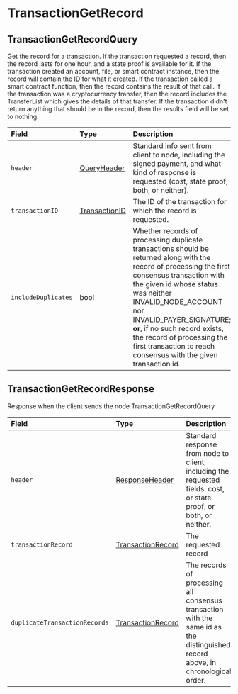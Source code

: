 # TransactionGetRecord

## TransactionGetRecordQuery

Get the record for a transaction. If the transaction requested a record, then the record lasts for one hour, and a state proof is available for it. If the transaction created an account, file, or smart contract instance, then the record will contain the ID for what it created. If the transaction called a smart contract function, then the record contains the result of that call. If the transaction was a cryptocurrency transfer, then the record includes the TransferList which gives the details of that transfer. If the transaction didn't return anything that should be in the record, then the results field will be set to nothing.

| Field | Type | Description |
| :--- | :--- | :--- |
| `header` | [QueryHeader](queryheader.md) | Standard info sent from client to node, including the signed payment, and what kind of response is requested \(cost, state proof, both, or neither\). |
| `transactionID` | [TransactionID](../basic-types/transactionid.md) | The ID of the transaction for which the record is requested. |
| `includeDuplicates` | bool | Whether records of processing duplicate transactions should be returned along with the record of processing the first consensus transaction with the given id whose status was neither INVALID\_NODE\_ACCOUNT nor INVALID\_PAYER\_SIGNATURE; **or**, if no such record exists, the record of processing the first transaction to reach consensus with the given transaction id. |

## TransactionGetRecordResponse

Response when the client sends the node TransactionGetRecordQuery

| Field | Type | Description |
| :--- | :--- | :--- |
| `header` | [ResponseHeader](responseheader.md#responseheader) | Standard response from node to client, including the requested fields: cost, or state proof, or both, or neither. |
| `transactionRecord` | [TransactionRecord](transactionrecord.md) | The requested record |
| `duplicateTransactionRecords` | [TransactionRecord](transactionrecord.md) | The records of processing all consensus transaction with the same id as the distinguished record above, in chronological order. |



